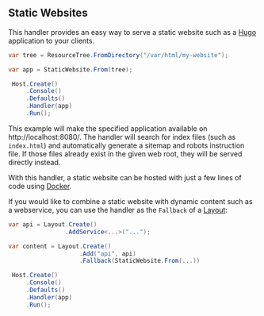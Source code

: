 ﻿## Static Websites

This handler provides an easy way to serve a static website such as a [Hugo](https://gohugo.io/)
application to your clients.

```csharp
var tree = ResourceTree.FromDirectory("/var/html/my-website");

var app = StaticWebsite.From(tree);

 Host.Create()
     .Console()
     .Defaults()
     .Handler(app)
     .Run();
```

This example will make the specified application available on http://localhost:8080/.
The handler will search for index files (such as `index.html`) and automatically
generate a sitemap and robots instruction file. If 
those files already exist in the given web root, they will be served directly instead.

With this handler, a static website can be hosted with just a few lines of code
using [Docker](/documentation/hosting/).

If you would like to combine a static website with dynamic content such as a webservice,
you can use the handler as the `Fallback` of a [Layout](./layouting):

```csharp
var api = Layout.Create()
                .AddService<...>("...");

var content = Layout.Create()
                    .Add("api", api)
                    .Fallback(StaticWebsite.From(...))

 Host.Create()
     .Console()
     .Defaults()
     .Handler(app)
     .Run();
```